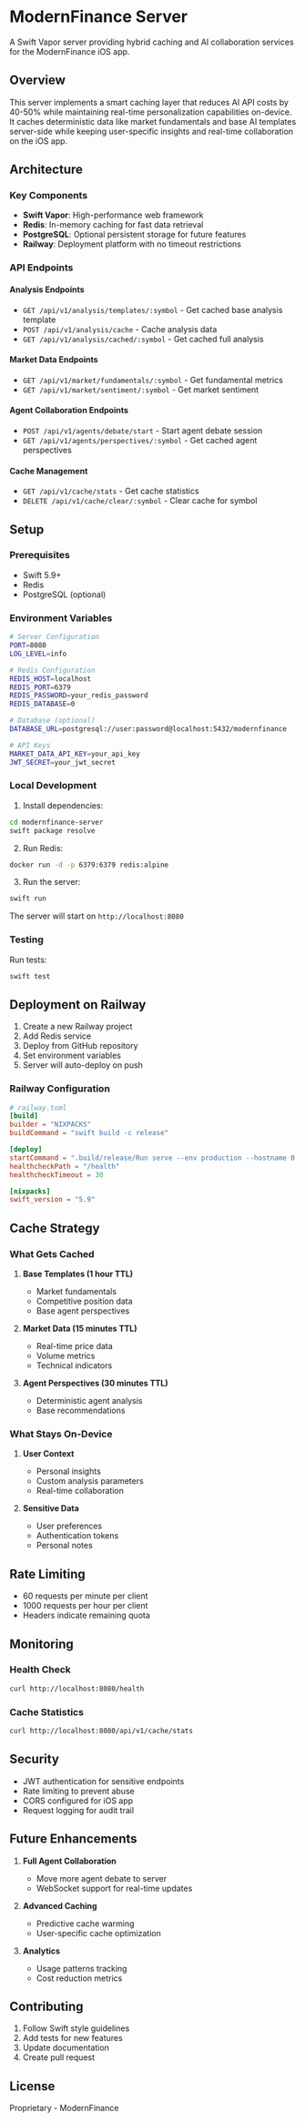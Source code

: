 # ModernFinance Server

A Swift Vapor server providing hybrid caching and AI collaboration services for the ModernFinance iOS app.

## Overview

This server implements a smart caching layer that reduces AI API costs by 40-50% while maintaining real-time personalization capabilities on-device. It caches deterministic data like market fundamentals and base AI templates server-side while keeping user-specific insights and real-time collaboration on the iOS app.

## Architecture

### Key Components

- **Swift Vapor**: High-performance web framework
- **Redis**: In-memory caching for fast data retrieval
- **PostgreSQL**: Optional persistent storage for future features
- **Railway**: Deployment platform with no timeout restrictions

### API Endpoints

#### Analysis Endpoints
- `GET /api/v1/analysis/templates/:symbol` - Get cached base analysis template
- `POST /api/v1/analysis/cache` - Cache analysis data
- `GET /api/v1/analysis/cached/:symbol` - Get cached full analysis

#### Market Data Endpoints
- `GET /api/v1/market/fundamentals/:symbol` - Get fundamental metrics
- `GET /api/v1/market/sentiment/:symbol` - Get market sentiment

#### Agent Collaboration Endpoints
- `POST /api/v1/agents/debate/start` - Start agent debate session
- `GET /api/v1/agents/perspectives/:symbol` - Get cached agent perspectives

#### Cache Management
- `GET /api/v1/cache/stats` - Get cache statistics
- `DELETE /api/v1/cache/clear/:symbol` - Clear cache for symbol

## Setup

### Prerequisites

- Swift 5.9+
- Redis
- PostgreSQL (optional)

### Environment Variables

```bash
# Server Configuration
PORT=8080
LOG_LEVEL=info

# Redis Configuration
REDIS_HOST=localhost
REDIS_PORT=6379
REDIS_PASSWORD=your_redis_password
REDIS_DATABASE=0

# Database (optional)
DATABASE_URL=postgresql://user:password@localhost:5432/modernfinance

# API Keys
MARKET_DATA_API_KEY=your_api_key
JWT_SECRET=your_jwt_secret
```

### Local Development

1. Install dependencies:
```bash
cd modernfinance-server
swift package resolve
```

2. Run Redis:
```bash
docker run -d -p 6379:6379 redis:alpine
```

3. Run the server:
```bash
swift run
```

The server will start on `http://localhost:8080`

### Testing

Run tests:
```bash
swift test
```

## Deployment on Railway

1. Create a new Railway project
2. Add Redis service
3. Deploy from GitHub repository
4. Set environment variables
5. Server will auto-deploy on push

### Railway Configuration

```toml
# railway.toml
[build]
builder = "NIXPACKS"
buildCommand = "swift build -c release"

[deploy]
startCommand = ".build/release/Run serve --env production --hostname 0.0.0.0 --port ${PORT}"
healthcheckPath = "/health"
healthcheckTimeout = 30

[nixpacks]
swift_version = "5.9"
```

## Cache Strategy

### What Gets Cached

1. **Base Templates (1 hour TTL)**
   - Market fundamentals
   - Competitive position data
   - Base agent perspectives

2. **Market Data (15 minutes TTL)**
   - Real-time price data
   - Volume metrics
   - Technical indicators

3. **Agent Perspectives (30 minutes TTL)**
   - Deterministic agent analysis
   - Base recommendations

### What Stays On-Device

1. **User Context**
   - Personal insights
   - Custom analysis parameters
   - Real-time collaboration

2. **Sensitive Data**
   - User preferences
   - Authentication tokens
   - Personal notes

## Rate Limiting

- 60 requests per minute per client
- 1000 requests per hour per client
- Headers indicate remaining quota

## Monitoring

### Health Check
```bash
curl http://localhost:8080/health
```

### Cache Statistics
```bash
curl http://localhost:8080/api/v1/cache/stats
```

## Security

- JWT authentication for sensitive endpoints
- Rate limiting to prevent abuse
- CORS configured for iOS app
- Request logging for audit trail

## Future Enhancements

1. **Full Agent Collaboration**
   - Move more agent debate to server
   - WebSocket support for real-time updates

2. **Advanced Caching**
   - Predictive cache warming
   - User-specific cache optimization

3. **Analytics**
   - Usage patterns tracking
   - Cost reduction metrics

## Contributing

1. Follow Swift style guidelines
2. Add tests for new features
3. Update documentation
4. Create pull request

## License

Proprietary - ModernFinance